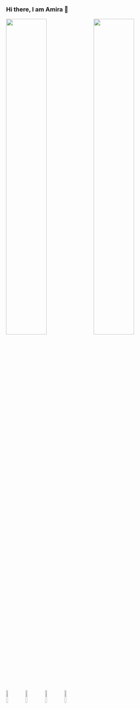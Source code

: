 ### Hi there, I am Amira 👋
<img align="left" width="47%" src="https://github-readme-stats.vercel.app/api?username=amirticha&show_icons=true&theme=radical" />
<img align="left" width="47%" src="https://github-readme-stats.vercel.app/api/top-langs/?username=amirticha&layout=compact" />

<img align="left" width="10%" height="35px" src="https://img.shields.io/badge/MongoDB-%234ea94b.svg?style=for-the-badge&logo=mongodb&logoColor=white" />
<img align="left" width="10%" height="35px" src="https://img.shields.io/badge/express.js-%23404d59.svg?style=for-the-badge&logo=express&logoColor=%2361DAFB" />
<img align="left" width="10%" height="35px" src="https://img.shields.io/badge/react-%2320232a.svg?style=for-the-badge&logo=react&logoColor=%2361DAFB" />
<img align="left" width="10%" height="35px" src="https://img.shields.io/badge/node.js-6DA55F?style=for-the-badge&logo=node.js&logoColor=white" />







